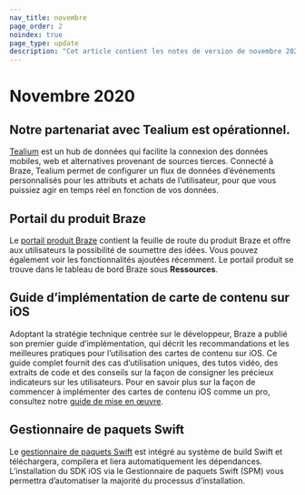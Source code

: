 ```yaml
---
nav_title: novembre
page_order: 2
noindex: true
page_type: update
description: "Cet article contient les notes de version de novembre 2020."
---
```

 
# Novembre 2020

## Notre partenariat avec Tealium est opérationnel.

[Tealium]({{site.baseurl}}/partners/data_and_infrastructure_agility/customer_data_platform/tealium/#about-tealium) est un hub de données qui facilite la connexion des données mobiles, web et alternatives provenant de sources tierces. Connecté à Braze, Tealium permet de configurer un flux de données d’événements personnalisés pour les attributs et achats de l’utilisateur, pour que vous puissiez agir en temps réel en fonction de vos données.

## Portail du produit Braze

Le [portail produit Braze]({{site.baseurl}}/user_guide/administrative/access_braze/portal/#product-portal-) contient la feuille de route du produit Braze et offre aux utilisateurs la possibilité de soumettre des idées. Vous pouvez également voir les fonctionnalités ajoutées récemment. Le portail produit se trouve dans le tableau de bord Braze sous **Ressources**.

## Guide d’implémentation de carte de contenu sur iOS

Adoptant la stratégie technique centrée sur le développeur, Braze a publié son premier guide d’implémentation, qui décrit les recommandations et les meilleures pratiques pour l’utilisation des cartes de contenu sur iOS. Ce guide complet fournit des cas d’utilisation uniques, des tutos vidéo, des extraits de code et des conseils sur la façon de consigner les précieux indicateurs sur les utilisateurs. Pour en savoir plus sur la façon de commencer à implémenter des cartes de contenu iOS comme un pro, consultez notre [guide de mise en œuvre]({{site.baseurl}}/developer_guide/platforms/legacy_sdks/ios/content_cards/implementation_guide/). 

## Gestionnaire de paquets Swift

Le [gestionnaire de paquets Swift]({{site.baseurl}}/developer_guide/sdk_integration/?sdktab=swift#swift_integrating-the-swift-sdk) est intégré au système de build Swift et téléchargera, compilera et liera automatiquement les dépendances. L’installation du SDK iOS via le Gestionnaire de paquets Swift (SPM) vous permettra d’automatiser la majorité du processus d’installation.

